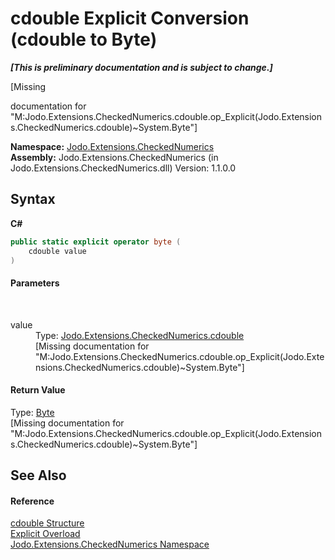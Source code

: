 # cdouble&nbsp;Explicit Conversion (cdouble to Byte)
 _**\[This is preliminary documentation and is subject to change.\]**_

\[Missing <summary> documentation for "M:Jodo.Extensions.CheckedNumerics.cdouble.op_Explicit(Jodo.Extensions.CheckedNumerics.cdouble)~System.Byte"\]

**Namespace:**&nbsp;<a href="N_Jodo_Extensions_CheckedNumerics">Jodo.Extensions.CheckedNumerics</a><br />**Assembly:**&nbsp;Jodo.Extensions.CheckedNumerics (in Jodo.Extensions.CheckedNumerics.dll) Version: 1.1.0.0

## Syntax

**C#**<br />
``` C#
public static explicit operator byte (
	cdouble value
)
```


#### Parameters
&nbsp;<dl><dt>value</dt><dd>Type: <a href="T_Jodo_Extensions_CheckedNumerics_cdouble">Jodo.Extensions.CheckedNumerics.cdouble</a><br />\[Missing <param name="value"/> documentation for "M:Jodo.Extensions.CheckedNumerics.cdouble.op_Explicit(Jodo.Extensions.CheckedNumerics.cdouble)~System.Byte"\]</dd></dl>

#### Return Value
Type: <a href="https://docs.microsoft.com/dotnet/api/system.byte" target="_blank" rel="noopener noreferrer">Byte</a><br />\[Missing <returns> documentation for "M:Jodo.Extensions.CheckedNumerics.cdouble.op_Explicit(Jodo.Extensions.CheckedNumerics.cdouble)~System.Byte"\]

## See Also


#### Reference
<a href="T_Jodo_Extensions_CheckedNumerics_cdouble">cdouble Structure</a><br /><a href="Overload_Jodo_Extensions_CheckedNumerics_cdouble_op_Explicit">Explicit Overload</a><br /><a href="N_Jodo_Extensions_CheckedNumerics">Jodo.Extensions.CheckedNumerics Namespace</a><br />